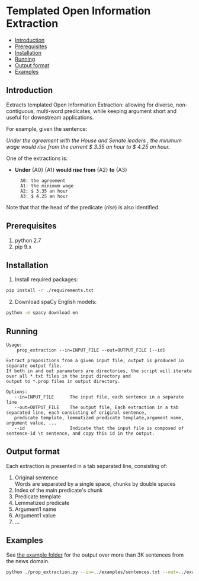 <!-- START doctoc generated TOC please keep comment here to allow auto update -->
<!-- DON'T EDIT THIS SECTION, INSTEAD RE-RUN doctoc TO UPDATE -->
# Templated Open Information Extraction

- [Introduction](#introduction)
- [Prerequisites](#prerequisites)
- [Installation](#installation)
- [Running](#running)
- [Output format](#output-format)
- [Examples](#examples)

<!-- END doctoc generated TOC please keep comment here to allow auto update -->

## Introduction

Extracts templated Open Information Extraction: allowing for diverse, non-contiguous, multi-word predicates, while keeping argument short and useful for downstream applications.

For example, given the sentence:

_Under the agreement with the House and Senate leaders , the minimum wage would rise from the current $ 3.35 an hour to $ 4.25 an hour._

One of the extractions is:

* **Under** {A0} {A1} **would *rise* from** {A2} **to** {A3}

        A0:	the agreement
        A1:	the minimum wage
        A2:	$ 3.35 an hour
        A3:	$ 4.25 an hour

Note that that the head of the predicate (_rise_) is also identified.


## Prerequisites
1. python 2.7
2. pip 9.x

## Installation
1. Install required packages:<br>
```bash
pip install -r ./requirements.txt
```
2. Download spaCy English models:<br>
```bash
python -m spacy download en
```

## Running 
```
Usage:
    prop_extraction --in=INPUT_FILE --out=OUTPUT_FILE [--id]

Extract propositions from a given input file, output is produced in separate output file.
If both in and out paramaters are directories, the script will iterate over all *.txt files in the input directory and
output to *.prop files in output directory.

Options:
   --in=INPUT_FILE      The input file, each sentence in a separate line
   --out=OUTPUT_FILE    The output file, Each extraction in a tab separated line, each consisting of original sentence,
   predicate template, lemmatized predicate template,argument name, argument value, ...
   --id                 Indicate that the input file is composed of sentence-id \t sentence, and copy this id in the output.
```

## Output format

Each extraction is presented in a tab separated line, consisting of:
1. Original sentence <br>
Words are separated by a single space, chunks by double spaces
2. Index of the main predicate's chunk
3. Predicate template
4. Lemmatized predicate
6. Argument1 name
7. Argument1 value
8. ...

## Examples

See [the example folder](./examples) for the output over more than 3K sentences from the news domain.

```bash
python ./prop_extraction.py --in=../examples/sentences.txt --out=../examples/sentences.prop
```
